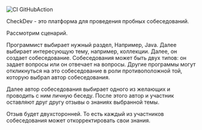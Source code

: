 ![CI GitHubAction](https://github.com/peterarsentev/CheckDev/actions/workflows/maven.yml/badge.svg)


CheckDev - это платформа для проведения пробных собеседований.

Рассмотрим сценарий.

Программист выбирает нужный раздел, Например, Java. Далее выбирает интересующую тему, например, коллекции.
Далее, он создает собеседование. Собеседования может быть двух типов: он задает вопросы или он отвечает на вопросы.
Другие программы могут  откликнуться на это собеседование в роли противоположной той, которую выбрал автор собеседования.

Далее автор собеседования выбирает одного из желающих и проводить с ним личную беседу.
После этого автор и участник оставляют друг другу отзывы о знаниях выбранной темы.

Отзыв будет двухсторонней. То есть каждый из участников собеседования может откорректировать свои знания. 

